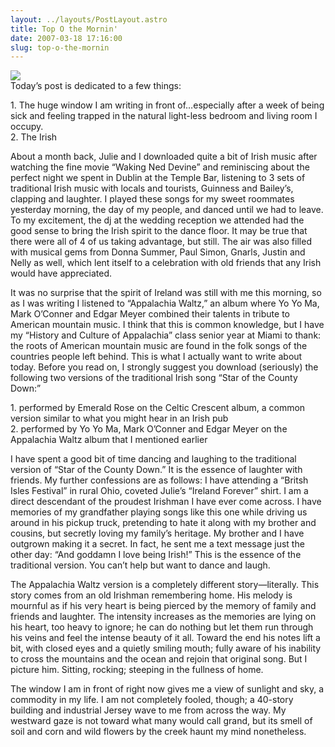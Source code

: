 ```yaml
---
layout: ../layouts/PostLayout.astro
title: Top O the Mornin'
date: 2007-03-18 17:16:00
slug: top-o-the-mornin
---
```


[![](http://4.bp.blogspot.com/_uemGSKgAPTU/Rf13E9PFhlI/AAAAAAAAAAg/2DMSic-jYGQ/s200/IMG_0861.JPG)](http://4.bp.blogspot.com/_uemGSKgAPTU/Rf13E9PFhlI/AAAAAAAAAAg/2DMSic-jYGQ/s1600-h/IMG_0861.JPG)  
Today’s post is dedicated to a few things:  
  
1\. The huge window I am writing in front of…especially after a week of being sick and feeling trapped in the natural light-less bedroom and living room I occupy.  
2\. The Irish  
  
About a month back, Julie and I downloaded quite a bit of Irish music after watching the fine movie “Waking Ned Devine” and reminiscing about the perfect night we spent in Dublin at the Temple Bar, listening to 3 sets of traditional Irish music with locals and tourists, Guinness and Bailey’s, clapping and laughter. I played these songs for my sweet roommates yesterday morning, the day of my people, and danced until we had to leave. To my excitement, the dj at the wedding reception we attended had the good sense to bring the Irish spirit to the dance floor. It may be true that there were all of 4 of us taking advantage, but still. The air was also filled with musical gems from Donna Summer, Paul Simon, Gnarls, Justin and Nelly as well, which lent itself to a celebration with old friends that any Irish would have appreciated.  
  
It was no surprise that the spirit of Ireland was still with me this morning, so as I was writing I listened to “Appalachia Waltz,” an album where Yo Yo Ma, Mark O’Conner and Edgar Meyer combined their talents in tribute to American mountain music. I think that this is common knowledge, but I have my “History and Culture of Appalachia” class senior year at Miami to thank: the roots of American mountain music are found in the folk songs of the countries people left behind. This is what I actually want to write about today. Before you read on, I strongly suggest you download (seriously) the following two versions of the traditional Irish song “Star of the County Down:”  
  
1\. performed by Emerald Rose on the Celtic Crescent album, a common version similar to what you might hear in an Irish pub  
2\. performed by Yo Yo Ma, Mark O’Conner and Edgar Meyer on the Appalachia Waltz album that I mentioned earlier  
  
I have spent a good bit of time dancing and laughing to the traditional version of “Star of the County Down.” It is the essence of laughter with friends. My further confessions are as follows: I have attending a “Britsh Isles Festival” in rural Ohio, coveted Julie’s “Ireland Forever” shirt. I am a direct descendant of the proudest Irishman I have ever come across. I have memories of my grandfather playing songs like this one while driving us around in his pickup truck, pretending to hate it along with my brother and cousins, but secretly loving my family’s heritage. My brother and I have outgrown making it a secret. In fact, he sent me a text message just the other day: “And goddamn I love being Irish!” This is the essence of the traditional version. You can’t help but want to dance and laugh.  
  
The Appalachia Waltz version is a completely different story—literally. This story comes from an old Irishman remembering home. His melody is mournful as if his very heart is being pierced by the memory of family and friends and laughter. The intensity increases as the memories are lying on his heart, too heavy to ignore; he can do nothing but let them run through his veins and feel the intense beauty of it all. Toward the end his notes lift a bit, with closed eyes and a quietly smiling mouth; fully aware of his inability to cross the mountains and the ocean and rejoin that original song. But I picture him. Sitting, rocking; steeping in the fullness of home.  
  
The window I am in front of right now gives me a view of sunlight and sky, a commodity in my life. I am not completely fooled, though; a 40-story building and industrial Jersey wave to me from across the way. My westward gaze is not toward what many would call grand, but its smell of soil and corn and wild flowers by the creek haunt my mind nonetheless.